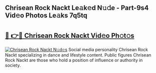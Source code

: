 ## Chrisean Rock Nackt Le𝚊k𝚎d N𝚞𝚍e - Part-9s4 Vid𝚎o Photos Le𝚊ks 7q5tq

# <h2><a href="http://fbaikoh.evod.top/?m=Chrisean+Rock+Nackt">🔗 👉🔴 Chrisean Rock Nackt Vid𝚎o Ph𝚘t𝚘s</a></h2>

[![Chrisean Rock Nackt N𝚞d𝚎s](https://i.imgur.com/8V9OHl7.gif)](http://fbaikoh.evod.top/?m=Chrisean+Rock+Nackt)
Social media personality Chrisean Rock Nackt specializing in dance and lifestyle content. Public figures Chrisean Rock Nackt are those who hold a position of influence or authority in society. 
